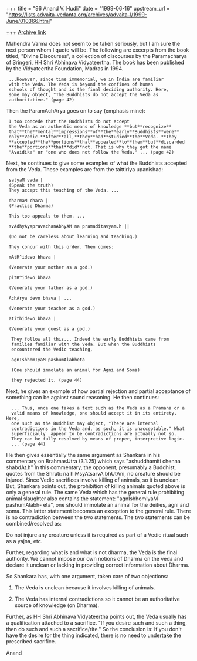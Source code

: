 +++
title = "96 Anand V. Hudli"
date = "1999-06-16"
upstream_url = "https://lists.advaita-vedanta.org/archives/advaita-l/1999-June/010366.html"

+++
[Archive link](https://lists.advaita-vedanta.org/archives/advaita-l/1999-June/010366.html)

Mahendra Varma does not seem to be taken seriously, but I am sure
 the next person whom I quote will be. The following are excerpts
 from the book titled, "Divine Discourses", a collection of discourses
 by the Paramacharya of Sringeri, HH Shri Abhinava Vidyateertha. The
 book has been published by the Vidyateertha Foundation, Madras in
 1994.

     ...However, since time immemorial, we in India are familiar
     with the Veda. The Veda is beyond the confines of human
     schools of thought and is the final deciding authority. Here,
     some may object, "The Buddhists do not accept the Veda as
     authoritative." (page 42)

 Then the ParamAchArya goes on to say (emphasis mine):

     I too concede that the Buddhists do not accept
     the Veda as an authentic means of knowledge **but**recognize**
     that**the**mental**impressions**of**the**early**Buddhists**were**
     only**Vedic.**After**all,**they**had**studied**the**Veda. **They
     **accepted**the**portions**that**appealed**to**them**but**discarded
     **the**portions**that**did**not. That is why they got the name
     "Avaidika" or "one who does not follow the Veda." ... (page 42)

 Next, he continues to give some examples  of what the Buddhists
 accepted from the Veda. These examples are from the taittirIya
 upanishad:

     satyaM vada |
     (Speak the truth)
     They accept this teaching of the Veda. ...

     dharmaM chara |
     (Practise Dharma)

     This too appeals to them. ...

     svAdhyAyapravachanAbhyAM na pramaditavyam.h ||

     (Do not be careless about learning and teaching.)

     They concur with this order. Then comes:

     mAtR^idevo bhava |

     (Venerate your mother as a god.)

     pitR^idevo bhava

     (Venerate your father as a god.)

     AchArya devo bhava | ...

     (Venerate your teacher as a god.)

     atithidevo bhava |

     (Venerate your guest as a god.)

      They follow all this... Indeed the early Buddhists came from
      families familiar with the Veda. But when the Buddhists
      encountered the Vedic teaching,

      agnIshhomIyaM pashumAlabheta

      (One should immolate an animal for Agni and Soma)

      they rejected it. (page 44)

 Next, he gives an example of how partial rejection and partial acceptance
 of something can be against sound reasoning. He then continues:

      ... Thus, once one takes a text such as the Veda as a Pramana or a
      valid means of knowledge, one should accept it in its entirety. Here,
      one such as the Buddhist may object, "There are internal
      contradictions in the Veda and, as such, it is unacceptable." What
      superficially  appear to be contradictions are actually not so.
      They can be fully resolved by means of proper, interpretive logic.
      ... (page 44)

 He then gives essentially the same argument as Shankara in his commentary
 on BrahmasUtra (3.1.25) which says "ashuddhamiti chenna shabdAt.h" In this
 commentary, the opponent, presumably a Buddhist, quotes from the Shruti:
 na hiMsyAtsarvA bhUtAni, no creature should be injured. Since Vedic
 sacrifices involve killing of animals, so it is unclean. But, Shankara
 points out, the prohibition of killing animals quoted above is only a
 general rule. The same Veda which has the general rule prohibiting
 animal slaughter also contains the statement: "agnIshhomIyaM pashumAlabh-
 eta", one should immolate an animal for the deities, agni and soma.
 This latter statement becomes an exception to the general rule. There
 is no contradiction between the two statements. The two statements
 can be combined/resolved as:

 Do not injure any creature unless it is required as part of a Vedic
 ritual such as a yajna, etc.

 Further, regarding what is and what is not dharma, the Veda is the
 final authority. We cannot impose our own notions of Dharma on the
 veda and declare it unclean or lacking in providing correct information
 about Dharma.

 So Shankara has, with one argument, taken care of two objections:

  1) The Veda is unclean because it involves killing of animals.

  2) The Veda has internal contradictions so it cannot be an
     authoritative source of knowledge (on Dharma).


 Further, as HH Shri Abhinava Vidyateertha points out, the Veda
 usually has a qualification attached to a sacrifice. "If you
 desire such and such a thing, then do such and such a sacrifice/rite."
 So the conclusion is: If you don't have the desire for the thing
 indicated, there is no need to undertake the prescribed sacrifice.

 Anand

